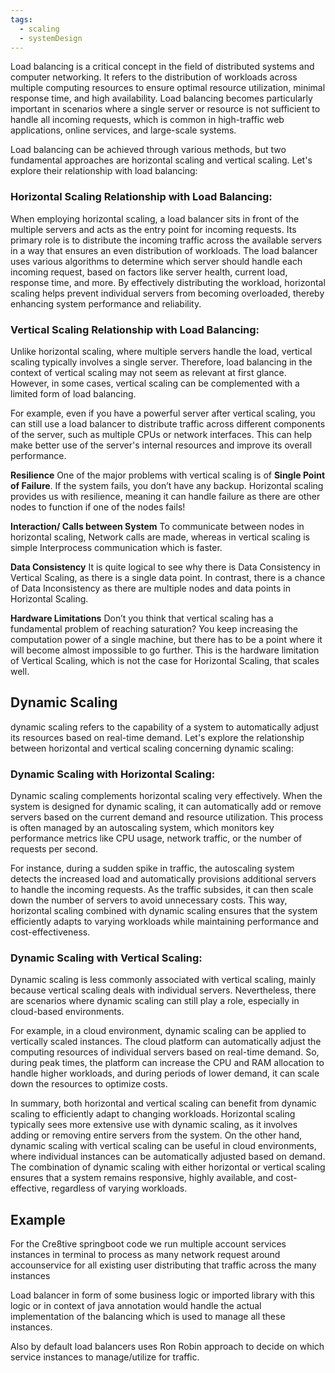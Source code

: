 ```yaml
---
tags:
  - scaling
  - systemDesign
---
```

Load balancing is a critical concept in the field of distributed systems and computer networking. It refers to the distribution of workloads across multiple computing resources to ensure optimal resource utilization, minimal response time, and high availability. Load balancing becomes particularly important in scenarios where a single server or resource is not sufficient to handle all incoming requests, which is common in high-traffic web applications, online services, and large-scale systems.

Load balancing can be achieved through various methods, but two fundamental approaches are horizontal scaling and vertical scaling. Let's explore their relationship with load balancing:

### Horizontal Scaling Relationship with Load Balancing:
When employing horizontal scaling, a load balancer sits in front of the multiple servers and acts as the entry point for incoming requests. Its primary role is to distribute the incoming traffic across the available servers in a way that ensures an even distribution of workloads. The load balancer uses various algorithms to determine which server should handle each incoming request, based on factors like server health, current load, response time, and more. By effectively distributing the workload, horizontal scaling helps prevent individual servers from becoming overloaded, thereby enhancing system performance and reliability.



### Vertical Scaling Relationship with Load Balancing:
Unlike horizontal scaling, where multiple servers handle the load, vertical scaling typically involves a single server. Therefore, load balancing in the context of vertical scaling may not seem as relevant at first glance. However, in some cases, vertical scaling can be complemented with a limited form of load balancing.

For example, even if you have a powerful server after vertical scaling, you can still use a load balancer to distribute traffic across different components of the server, such as multiple CPUs or network interfaces. This can help make better use of the server's internal resources and improve its overall performance.



**Resilience**
One of the major problems with vertical scaling is of **Single Point of Failure**. If the system fails, you don’t have any backup. Horizontal scaling provides us with resilience, meaning it can handle failure as there are other nodes to function if one of the nodes fails!

**Interaction/ Calls between System**
To communicate between nodes in horizontal scaling, Network calls are made, whereas in vertical scaling is simple Interprocess communication which is faster.

**Data Consistency**
It is quite logical to see why there is Data Consistency in Vertical Scaling, as there is a single data point. In contrast, there is a chance of Data Inconsistency as there are multiple nodes and data points in Horizontal Scaling.

**Hardware Limitations**
Don’t you think that vertical scaling has a fundamental problem of reaching saturation? You keep increasing the computation power of a single machine, but there has to be a point where it will become almost impossible to go further. This is the hardware limitation of Vertical Scaling, which is not the case for Horizontal Scaling, that scales well.



## Dynamic Scaling

dynamic scaling refers to the capability of a system to automatically adjust its resources based on real-time demand. Let's explore the relationship between horizontal and vertical scaling concerning dynamic scaling:



### Dynamic Scaling with Horizontal Scaling:
Dynamic scaling complements horizontal scaling very effectively. When the system is designed for dynamic scaling, it can automatically add or remove servers based on the current demand and resource utilization. This process is often managed by an autoscaling system, which monitors key performance metrics like CPU usage, network traffic, or the number of requests per second.

For instance, during a sudden spike in traffic, the autoscaling system detects the increased load and automatically provisions additional servers to handle the incoming requests. As the traffic subsides, it can then scale down the number of servers to avoid unnecessary costs. This way, horizontal scaling combined with dynamic scaling ensures that the system efficiently adapts to varying workloads while maintaining performance and cost-effectiveness.




### Dynamic Scaling with Vertical Scaling:
Dynamic scaling is less commonly associated with vertical scaling, mainly because vertical scaling deals with individual servers. Nevertheless, there are scenarios where dynamic scaling can still play a role, especially in cloud-based environments.

For example, in a cloud environment, dynamic scaling can be applied to vertically scaled instances. The cloud platform can automatically adjust the computing resources of individual servers based on real-time demand. So, during peak times, the platform can increase the CPU and RAM allocation to handle higher workloads, and during periods of lower demand, it can scale down the resources to optimize costs.

In summary, both horizontal and vertical scaling can benefit from dynamic scaling to efficiently adapt to changing workloads. Horizontal scaling typically sees more extensive use with dynamic scaling, as it involves adding or removing entire servers from the system. On the other hand, dynamic scaling with vertical scaling can be useful in cloud environments, where individual instances can be automatically adjusted based on demand. The combination of dynamic scaling with either horizontal or vertical scaling ensures that a system remains responsive, highly available, and cost-effective, regardless of varying workloads.



## Example

For the Cre8tive springboot code we run multiple account services instances in terminal to process as many network request around accounservice for all existing user distributing that traffic across the many instances  

  
Load balancer in form of some business logic or imported library with this logic or in context of java annotation would handle the actual implementation of the balancing which is used to manage all these instances.  
  
Also by default load balancers uses Ron Robin approach to decide on which service instances to manage/utilize for traffic.